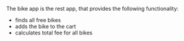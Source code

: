 The bike app is the rest app, that provides the following functionality:
- finds all free bikes
- adds the bike to the cart
- calculates total fee for all bikes